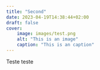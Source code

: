 ```yaml
---
title: "Second"
date: 2023-04-19T14:38:44+02:00
draft: false
cover:
    image: images/test.png
    alt: "This is an image"
    caption: "This is an caption"
---
```


Teste teste